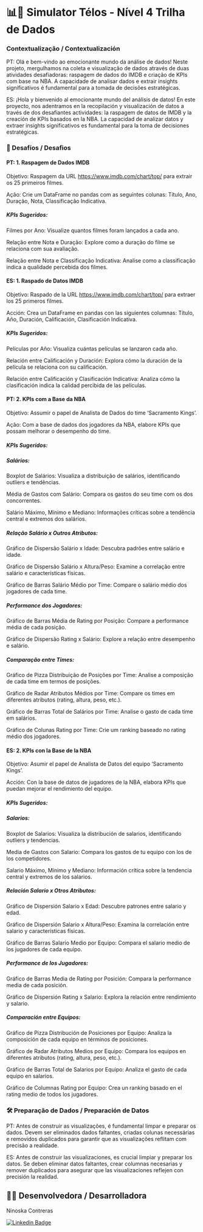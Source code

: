 # 📊🚀 Simulator Télos - Nível 4 Trilha de Dados

### Contextualização / Contextualización 

PT:
Olá e bem-vindo ao emocionante mundo da análise de dados! Neste projeto, mergulhamos na coleta e visualização de dados através de duas atividades desafiadoras: raspagem de dados do IMDB e criação de KPIs com base na NBA. A capacidade de analisar dados e extrair insights significativos é fundamental para a tomada de decisões estratégicas. 

ES:
¡Hola y bienvenido al emocionante mundo del análisis de datos! En este proyecto, nos adentramos en la recopilación y visualización de datos a través de dos desafiantes actividades: la raspagem de datos de IMDB y la creación de KPIs basados en la NBA. La capacidad de analizar datos y extraer insights significativos es fundamental para la toma de decisiones estratégicas.

###  🎯 Desafíos / Desafios

#### PT: 1. Raspagem de Dados IMDB
   
Objetivo: Raspagem da URL https://www.imdb.com/chart/top/ para extrair os 25 primeiros filmes.

Ação: Crie um DataFrame no pandas com as seguintes colunas: Título, Ano, Duração, Nota, Classificação Indicativa.

##### KPIs Sugeridos:

Filmes por Ano: Visualize quantos filmes foram lançados a cada ano.

Relação entre Nota e Duração: Explore como a duração do filme se relaciona com sua avaliação.

Relação entre Nota e Classificação Indicativa: Analise como a classificação indica a qualidade percebida dos filmes.


#### ES: 1. Raspado de Datos IMDB

Objetivo: Raspado de la URL https://www.imdb.com/chart/top/ para extraer los 25 primeros filmes.

Acción: Crea un DataFrame en pandas con las siguientes columnas: Título, Año, Duración, Calificación, Clasificación Indicativa.

##### KPIs Sugeridos:

Películas por Año: Visualiza cuántas películas se lanzaron cada año.

Relación entre Calificación y Duración: Explora cómo la duración de la película se relaciona con su calificación.

Relación entre Calificación y Clasificación Indicativa: Analiza cómo la clasificación indica la calidad percibida de las películas.


#### PT: 2. KPIs com a Base da NBA

Objetivo: Assumir o papel de Analista de Dados do time ‘Sacramento Kings’.

Ação: Com a base de dados dos jogadores da NBA, elabore KPIs que possam melhorar o desempenho do time.

##### KPIs Sugeridos:

##### Salários:

Boxplot de Salários: Visualiza a distribuição de salários, identificando outliers e tendências.

Média de Gastos com Salário: Compara os gastos do seu time com os dos concorrentes.

Salário Máximo, Mínimo e Mediano: Informações críticas sobre a tendência central e extremos dos salários.

##### Relação Salário x Outros Atributos:

Gráfico de Dispersão Salário x Idade: Descubra padrões entre salário e idade.

Gráfico de Dispersão Salário x Altura/Peso: Examine a correlação entre salário e características físicas.

Gráfico de Barras Salário Médio por Time: Compare o salário médio dos jogadores de cada time.

##### Performance dos Jogadores:

Gráfico de Barras Média de Rating por Posição: Compare a performance média de cada posição.

Gráfico de Dispersão Rating x Salário: Explore a relação entre desempenho e salário.

##### Comparação entre Times:

Gráfico de Pizza Distribuição de Posições por Time: Analise a composição de cada time em termos de posições.

Gráfico de Radar Atributos Médios por Time: Compare os times em diferentes atributos (rating, altura, peso, etc.).

Gráfico de Barras Total de Salários por Time: Analise o gasto de cada time em salários.

Gráfico de Colunas Rating por Time: Crie um ranking baseado no rating médio dos jogadores.


#### ES: 2. KPIs con la Base de la NBA

Objetivo: Asumir el papel de Analista de Datos del equipo ‘Sacramento Kings’.

Acción: Con la base de datos de jugadores de la NBA, elabora KPIs que puedan mejorar el rendimiento del equipo.

##### KPIs Sugeridos:

##### Salarios:

Boxplot de Salarios: Visualiza la distribución de salarios, identificando outliers y tendencias.

Media de Gastos con Salario: Compara los gastos de tu equipo con los de los competidores.

Salario Máximo, Mínimo y Mediano: Información crítica sobre la tendencia central y extremos de los salarios.

##### Relación Salario x Otros Atributos:

Gráfico de Dispersión Salario x Edad: Descubre patrones entre salario y edad.

Gráfico de Dispersión Salario x Altura/Peso: Examina la correlación entre salario y características físicas.

Gráfico de Barras Salario Medio por Equipo: Compara el salario medio de los jugadores de cada equipo.

##### Performance de los Jugadores:

Gráfico de Barras Media de Rating por Posición: Compara la performance media de cada posición.

Gráfico de Dispersión Rating x Salario: Explora la relación entre rendimiento y salario.

##### Comparación entre Equipos:

Gráfico de Pizza Distribución de Posiciones por Equipo: Analiza la composición de cada equipo en términos de posiciones.

Gráfico de Radar Atributos Medios por Equipo: Compara los equipos en diferentes atributos (rating, altura, peso, etc.).

Gráfico de Barras Total de Salarios por Equipo: Analiza el gasto de cada equipo en salarios.

Gráfico de Columnas Rating por Equipo: Crea un ranking basado en el rating medio de todos los jugadores.

### 🛠️  Preparação de Dados / Preparación de Datos

PT:
Antes de construir as visualizações, é fundamental limpar e preparar os dados. Devem ser eliminados dados faltantes, criadas colunas necessárias e removidos duplicados para garantir que as visualizações reflitam com precisão a realidade.

ES:
Antes de construir las visualizaciones, es crucial limpiar y preparar los datos. Se deben eliminar datos faltantes, crear columnas necesarias y remover duplicados para asegurar que las visualizaciones reflejen con precisión la realidad.

## 👩‍💻 Desenvolvedora / Desarrolladora

Ninoska Contreras

[![Linkedin Badge](https://img.shields.io/badge/-LinkedIn-blue?style=flat-square&logo=Linkedin&logoColor=white&link)](https://www.linkedin.com/in/ninoska-contreras)

